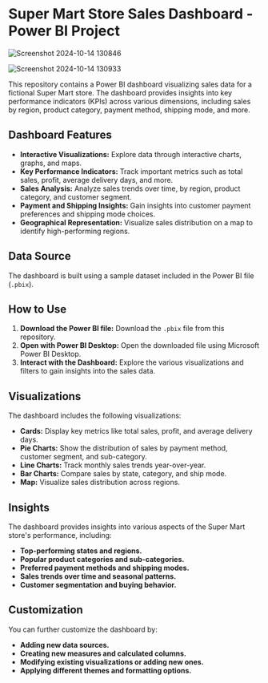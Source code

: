 # Super Mart Store Sales Dashboard - Power BI Project

![Screenshot 2024-10-14 130846](https://github.com/user-attachments/assets/2a1355ae-ec84-4233-b0ac-78d542eeb769)

![Screenshot 2024-10-14 130933](https://github.com/user-attachments/assets/53430cec-d407-4ac4-95c0-acb392523574)


This repository contains a Power BI dashboard visualizing sales data for a fictional Super Mart store. The dashboard provides insights into key performance indicators (KPIs) across various dimensions, including sales by region, product category, payment method, shipping mode, and more.

## Dashboard Features

- **Interactive Visualizations:** Explore data through interactive charts, graphs, and maps.
- **Key Performance Indicators:** Track important metrics such as total sales, profit, average delivery days, and more.
- **Sales Analysis:** Analyze sales trends over time, by region, product category, and customer segment.
- **Payment and Shipping Insights:** Gain insights into customer payment preferences and shipping mode choices.
- **Geographical Representation:** Visualize sales distribution on a map to identify high-performing regions.

## Data Source

The dashboard is built using a sample dataset included in the Power BI file (`.pbix`). 

## How to Use

1. **Download the Power BI file:** Download the `.pbix` file from this repository.
2. **Open with Power BI Desktop:** Open the downloaded file using Microsoft Power BI Desktop.
3. **Interact with the Dashboard:** Explore the various visualizations and filters to gain insights into the sales data.

## Visualizations

The dashboard includes the following visualizations:

- **Cards:** Display key metrics like total sales, profit, and average delivery days.
- **Pie Charts:** Show the distribution of sales by payment method, customer segment, and sub-category.
- **Line Charts:** Track monthly sales trends year-over-year.
- **Bar Charts:** Compare sales by state, category, and ship mode.
- **Map:** Visualize sales distribution across regions.

## Insights

The dashboard provides insights into various aspects of the Super Mart store's performance, including:

- **Top-performing states and regions.**
- **Popular product categories and sub-categories.**
- **Preferred payment methods and shipping modes.**
- **Sales trends over time and seasonal patterns.**
- **Customer segmentation and buying behavior.**

## Customization

You can further customize the dashboard by:

- **Adding new data sources.**
- **Creating new measures and calculated columns.**
- **Modifying existing visualizations or adding new ones.**
- **Applying different themes and formatting options.**

